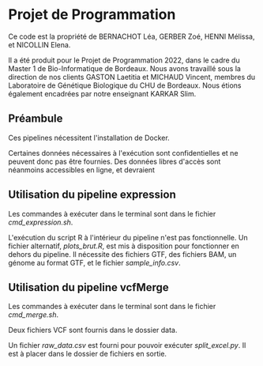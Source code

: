# Projet de Programmation

Ce code est la propriété de BERNACHOT Léa, GERBER Zoé, HENNI Mélissa, et NICOLLIN Elena.

Il a été produit pour le Projet de Programmation 2022, dans le cadre du Master 1 de Bio-Informatique de Bordeaux. Nous avons travaillé sous la direction de nos clients GASTON Laetitia et MICHAUD Vincent, membres du Laboratoire de Génétique Biologique du CHU de Bordeaux. Nous étions également encadrées par notre enseignant KARKAR Slim.

## Préambule
Ces pipelines nécessitent l'installation de Docker.

Certaines données nécessaires à l'exécution sont confidentielles et ne peuvent donc pas être fournies. Des données libres d'accès sont néanmoins accessibles en ligne, et devraient 

## Utilisation du pipeline expression
Les commandes à exécuter dans le terminal sont dans le fichier *cmd_expression.sh*.

L'exécution du script R à l'intérieur du pipeline n'est pas fonctionnelle. Un fichier alternatif, *plots_brut.R*, est mis à disposition pour fonctionner en dehors du pipeline. Il nécessite des fichiers GTF, des fichiers BAM, un génome au format GTF, et le fichier *sample_info.csv*.


## Utilisation du pipeline vcfMerge
Les commandes à exécuter dans le terminal sont dans le fichier *cmd_merge.sh*.

Deux fichiers VCF sont fournis dans le dossier data.

Un fichier *raw_data.csv* est fourni pour pouvoir exécuter *split_excel.py*. Il est à placer dans le dossier de fichiers en sortie.
